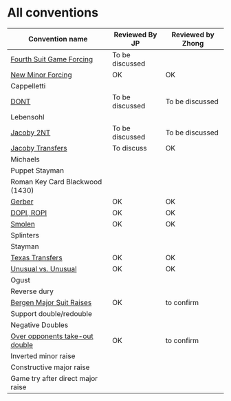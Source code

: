 # All conventions

| Convention name | Reviewed By JP | Reviewed by Zhong |
| --- | --- | --- |
| [Fourth Suit Game Forcing](fourth_suit_forcing.md) | To be discussed | |
| [New Minor Forcing](new-minor-forcing.md) | OK | OK|
| Cappelletti | | |
| [DONT](dont.md) | To be discussed | To be discussed|
| Lebensohl | | |
| [Jacoby 2NT](jacoby-2nt.md) | To be discussed |To be discussed |
| [Jacoby Transfers](jacoby-transfers.md) | To discuss |OK |
| Michaels | | |
| Puppet Stayman | | |
| Roman Key Card Blackwood (1430) | | |
| [Gerber](gerber.md) | OK | OK|
| [DOPI, ROPI](dopi.md) | OK | OK|
| [Smolen](smolen.md) | OK |OK |
| Splinters | | |
| Stayman | | |
| [Texas Transfers](texas-transfers.md) | OK |OK |
| [Unusual vs. Unusual](unusual-over-unusual.md) | OK |OK |
| Ogust | | |
| Reverse dury | | |
| [Bergen Major Suit Raises](bergen.md) | OK | to confirm |
| Support double/redouble | | |
| Negative Doubles | | |
| [Over opponents take-out double](over-opponents-take-out-double.md) | OK | to confirm |
| Inverted minor raise | | |
| Constructive major raise | | |
| Game try after direct major raise | | |
